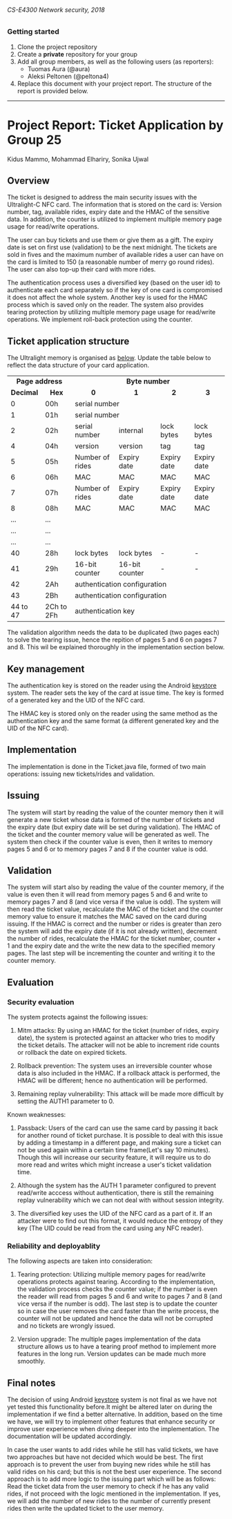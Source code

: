 ###### CS-E4300 Network security, 2018

### Getting started

1. Clone the project repository
2. Create a __private__ repository for your group
3. Add all group members, as well as the following users (as reporters):
    * Tuomas Aura (@aura)
    * Aleksi Peltonen (@peltona4)
4. Replace this document with your project report. The structure of the report is provided below.


***


# Project Report: Ticket Application by Group 25

Kidus Mammo, Mohammad Elhariry, Sonika Ujwal
## Overview

The ticket is designed to address the main security issues with the Ultralight-C NFC card. The information that is stored on the card is: Version number, tag, available rides, expiry date and the HMAC of the sensitive data. In addition, the counter is utilized to implement multiple memory page usage for read/write operations.

The user can buy tickets and use them or give them as a gift. The expiry date is set on first use (validation) to be the next midnight. The tickets are sold in fives and the maximum number of available rides a user can have on the card is limited to 150 (a reasonable  number of merry go round rides). The user can also top-up their card with more rides.

The authentication process uses a diversified key (based on the user id) to authenticate each card separately so if the key of one card is compromised it does not affect the whole system. Another key is used for the HMAC process which is saved only on the reader. The system also provides tearing protection by utilizing multiple memory page usage for read/write operations. We implement roll-back protection using the counter.

## Ticket application structure

The Ultralight memory is organised as [below](https://www.nxp.com/docs/en/data-sheet/MF0ICU2_SDS.pdf). Update the table below to reflect the data structure of your card application.

<table>
  <tr>
    <td colspan="2"><b><center> Page address </center></b></td>
    <td colspan="4"><b><center> Byte number </center></b></td>
  </tr>
  <tr>
    <td><b><center> Decimal </center></b></td>
    <td><b><center> Hex </center></b></td>
    <td><b><center> 0 </center></b></td>
    <td><b><center> 1 </center></b></td>
    <td><b><center> 2 </center></b></td>
    <td><b><center> 3 </center></b></td>
  </tr>

  <tr>
    <td> 0 </td>
    <td> 00h </td>
    <td colspan="4"> serial number </td>
  </tr>

  <tr>
    <td> 1 </td>
    <td> 01h </td>
    <td colspan="4"> serial number </td>
  </tr>

  <tr>
    <td> 2 </td>
    <td> 02h </td>
    <td> serial number </td>
    <td> internal </td>
    <td> lock bytes </td>
    <td> lock bytes </td>
  </tr>

  <tr>
    <td> 4 </td>
    <td> 04h </td>
    <td> version </td>
    <td> version </td>
    <td> tag </td>
    <td> tag </td>
  </tr>

  <tr>
    <td> 5 </td>
    <td> 05h </td>
    <td> Number of rides </td>
    <td> Expiry date </td>
    <td> Expiry date </td>
    <td> Expiry date </td>
  </tr>

  <tr>
    <td> 6 </td>
    <td> 06h </td>
    <td> MAC </td>
    <td> MAC </td>
    <td> MAC </td>
    <td> MAC </td>
  </tr>

  <tr>
    <td> 7 </td>
    <td> 07h </td>
    <td> Number of rides </td>
    <td> Expiry date </td>
    <td> Expiry date </td>
    <td> Expiry date </td>
  </tr>
    
  <tr>
    <td> 8 </td>
    <td> 08h </td>
    <td> MAC </td>
    <td> MAC </td>
    <td> MAC </td>
    <td> MAC </td>
  </tr>

  <tr>
    <td> ... </td>
    <td> ... </td>
    <td> </td>
    <td> </td>
    <td> </td>
    <td> </td>
  </tr>

  <tr>
    <td> ... </td>
    <td> ... </td>
    <td> </td>
    <td> </td>
    <td> </td>
    <td> </td>
  </tr>

  <tr>
    <td> ... </td>
    <td> ... </td>
    <td> </td>
    <td> </td>
    <td> </td>
    <td> </td>
  </tr>

  <tr>
    <td> 40 </td>
    <td> 28h </td>
    <td> lock bytes </td>
    <td> lock bytes </td>
    <td> - </td>
    <td> - </td>
  </tr>

  <tr>
    <td> 41 </td>
    <td> 29h </td>
    <td> 16-bit counter </td>
    <td> 16-bit counter </td>
    <td> - </td>
    <td> - </td>
  </tr>

  <tr>
    <td> 42 </td>
    <td> 2Ah </td>
    <td colspan="4"> authentication configuration </td>
  </tr>

  <tr>
    <td> 43 </td>
    <td> 2Bh </td>
<td colspan="4"> authentication configuration </td>
  </tr>

  <tr>
    <td> 44 to 47 </td>
    <td> 2Ch to 2Fh </td>
<td colspan="4"> authentication key </td>
  </tr>
</table>

The validation algorithm needs the data to be duplicated (two pages each) to solve the tearing issue, hence the repition of pages 5 and 6 on pages 7 and 8. This wil be explained thoroughly in the implementation section below.

## Key management

The authentication key is stored on the reader using the Android [keystore](https://developer.android.com/training/articles/keystore) system. The reader sets the key of the card at issue time. The key is formed of a generated key and the UID of the NFC card.

The HMAC key is stored only on the reader using the same method as the authentication key and the same format (a different generated key and the UID of the NFC card).

## Implementation

The implementation is done in the Ticket.java file, formed of two main operations: issuing new tickets/rides and validation.

Issuing
--------------------
The system will start by reading the value of the counter memory then it will generate a new ticket whose data is formed of the number of tickets and the expiry date (but expiry date will be set during validation). The HMAC of the ticket and the counter memory value will be generated as well. The system then check if the counter value is even, then it writes to memory pages 5 and 6 or to memory pages 7 and 8 if the counter value is odd.

Validation
--------------------
The system will start also by reading the value of the counter memory, if the value is even then it will read from memory pages 5 and 6 and write to memory pages 7 and 8 (and vice versa if the value is odd). The system will then read the ticket value, recalculate the MAC of the ticket and the counter memory value to ensure it matches the MAC saved on the card during issuing. If the HMAC is correct and the number or rides is greater than  zero the system will add the expiry date (if it is not already written), decrement the number of rides, recalculate the HMAC for the ticket number, counter + 1 and the expiry date and the write the new data to the specified memory pages. The last step will be incrementing the counter and writing it to the counter memory.

## Evaluation

### Security evaluation

The system protects against the following issues:

1. Mitm attacks: By using an HMAC for the ticket (number of rides, expiry date), the system is protected against an attacker who tries to modify the ticket details. The attacker will not be able to increment ride counts or rollback the date on expired tickets. 

2. Rollback prevention: The system uses an irreversible counter whose data is also included in the HMAC. If a rollback attack is performed, the HMAC will be different; hence no authentication will be performed.

3. Remaining replay vulnerability: This attack will be made more difficult by setting the AUTH1 parameter to 0.

Known weaknesses:

1. Passback: Users of the card can use the same card by passing it back for another round of ticket purchase. It is possible to deal with this issue by adding a timestamp in a different page, and making sure a ticket can not be used again within a certain time frame(Let's say 10 minutes). Though this will increase our security feature, it will require us to do more read and writes which might increase a user's ticket validation time.

2. Although the system has the AUTH 1 parameter configured to prevent read/write acccess without authentication, there is still the remaining replay vulnerability which we can not deal with without session integrity.

3. The diversified key uses the UID of the NFC card as a part of it. If an attacker were to find out this format, it would reduce the entropy of they key (The UID could be read from the card using any NFC reader).

### Reliability and deployablity

The following aspects are taken into consideration:

1. Tearing protection: Utilizing multiple memory pages for read/write operations protects against tearing. According to the implementation, the validation process checks the counter value; if the number is even the reader will read from pages 5 and 6 and write to pages 7 and 8 (and vice versa if the number is odd). The last step is to update the counter so in case the user removes the card faster than the write process, the counter will not be updated and hence the data will not be corrupted and no tickets are wrongly issued. 

2. Version upgrade: The multiple pages implementation of the data structure allows us to have a tearing proof method to implement more features in the long run. Version updates can be made much more smoothly.

## Final notes

The decision of using Android [keystore](https://developer.android.com/training/articles/keystore) system is not final as we have not yet tested this functionality before.It might be altered later on during the implementation if we find a better alternative. In addition, based on the time we have, we will try to implement other features that enhance security or improve user experience when diving deeper into the implementation. The documentation will be updated accordingly. 


In case the user wants to add rides while he still has valid tickets, we have two approaches but have not decided which would be best. The first approach is to prevent the user from buying new rides while he still has valid rides on his card; but this is not the best user experience. The second approach is to add more logic to the issuing part which will be as follows: Read the ticket data from the user memory to check if he has any valid rides, if not proceed with the logic mentioned in the implementation. If yes, we will add the number of new rides to the number of currently present rides then write the updated ticket to the user memory.